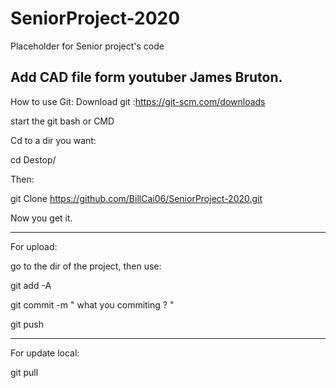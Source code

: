 # SeniorProject-2020
Placeholder for Senior project's code


Add CAD file form youtuber James Bruton.
-------------------------------------------------------------------------------------------

How to use Git:
Download git :https://git-scm.com/downloads

start the git bash or CMD

Cd to a dir you want:

cd Destop/

Then:

git Clone https://github.com/BillCai06/SeniorProject-2020.git

Now you get it.

------------------------------------------------------------------------------------------
For upload:

go to the dir of the project, then use:

git add -A

git commit -m " what you commiting ? "

git push 


----------------------------------------------------------------------------------------------
For update local:

git pull 

